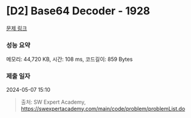 # [D2] Base64 Decoder - 1928 

[문제 링크](https://swexpertacademy.com/main/code/problem/problemDetail.do?contestProbId=AV5PR4DKAG0DFAUq) 

### 성능 요약

메모리: 44,720 KB, 시간: 108 ms, 코드길이: 859 Bytes

### 제출 일자

2024-05-07 15:10



> 출처: SW Expert Academy, https://swexpertacademy.com/main/code/problem/problemList.do